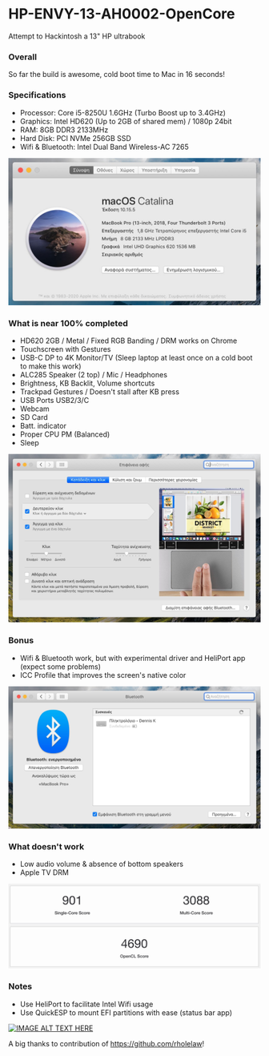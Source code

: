 # HP-ENVY-13-AH0002-OpenCore
Attempt to Hackintosh a 13" HP ultrabook

### Overall
So far the build is awesome, cold boot time to Mac in 16 seconds!

### Specifications

* Processor: Core i5-8250U 1.6GHz (Turbo Boost up to 3.4GHz)
* Graphics: Intel HD620 (Up to 2GB of shared mem) / 1080p 24bit
* RAM: 8GB DDR3 2133MHz
* Hard Disk: PCI NVMe 256GB SSD
* Wifi & Bluetooth: Intel Dual Band Wireless-AC 7265

![About](https://raw.githubusercontent.com/dkoluris/HP-ENVY-13-AH0002-OpenCore/master/Screenshots/About.jpg)

### What is near 100% completed

* HD620 2GB / Metal / Fixed RGB Banding / DRM works on Chrome
* Touchscreen with Gestures
* USB-C DP to 4K Monitor/TV (Sleep laptop at least once on a cold boot to make this work)
* ALC285 Speaker (2 top) / Mic / Headphones
* Brightness, KB Backlit, Volume shortcuts
* Trackpad Gestures / Doesn't stall after KB press
* USB Ports USB2/3/C
* Webcam
* SD Card
* Batt. indicator
* Proper CPU PM (Balanced)
* Sleep

![Trackpad](https://raw.githubusercontent.com/dkoluris/HP-ENVY-13-AH0002-OpenCore/master/Screenshots/Trackpad.jpg)

### Bonus
* Wifi & Bluetooth work, but with experimental driver and HeliPort app (expect some problems)
* ICC Profile that improves the screen's native color

![Bluetooth](https://raw.githubusercontent.com/dkoluris/HP-ENVY-13-AH0002-OpenCore/master/Screenshots/Bluetooth.jpg)

### What doesn't work
* Low audio volume & absence of bottom speakers
* Apple TV DRM

![Geekbench](https://raw.githubusercontent.com/dkoluris/HP-ENVY-13-AH0002-OpenCore/master/Screenshots/Scores.jpg)

### Notes
* Use HeliPort to facilitate Intel Wifi usage
* Use QuickESP to mount EFI partitions with ease (status bar app)

[![IMAGE ALT TEXT HERE](https://img.youtube.com/vi/ErfofIAxkd4/0.jpg)](https://www.youtube.com/watch?v=ErfofIAxkd4)

A big thanks to contribution of https://github.com/rholelaw!
